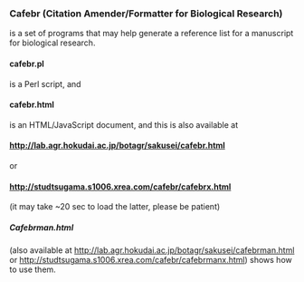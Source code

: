### Cafebr (Citation Amender/Formatter for Biological Research)
is a set of programs that may help generate a reference list for a manuscript for biological research.
#### cafebr.pl
is a Perl script, and
#### cafebr.html
is an HTML/JavaScript document, and this is also available at
#### http://lab.agr.hokudai.ac.jp/botagr/sakusei/cafebr.html
or
#### http://studtsugama.s1006.xrea.com/cafebr/cafebrx.html
(it may take ~20 sec to load the latter, please be patient)
##### Cafebrman.html
(also available at http://lab.agr.hokudai.ac.jp/botagr/sakusei/cafebrman.html or http://studtsugama.s1006.xrea.com/cafebr/cafebrmanx.html)
shows how to use them.
